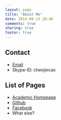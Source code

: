 ```yaml
---
layout: page
title: "About Me"
date: 2014-08-13 20:46
comments: true
sharing: true
footer: true
---
```

## Contact
+ [Email](chenjiecao@gmail.com)
+ Skype-ID: chenjiecao

## List of Pages
+ [Academic Homepage](http://homes.soic.indiana.edu/jiecchen/)
+ [Github](https://github.com/jiecchen)
+ [Facebook](https://www.facebook.com/jiecao.chen)
+ What else?

